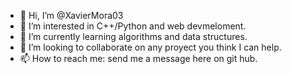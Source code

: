 - 👋 Hi, I’m @XavierMora03
- 👀 I’m interested in C++/Python and web devmeloment. 
- 🌱 I’m currently learning algorithms and data structures.
- 💞️ I’m looking to collaborate on any proyect you think I can help. 
- 📫 How to reach me: send me a message here on git hub.

<!---
XavierMora03/XavierMora03 is a ✨ special ✨ repository because its `README.md` (this file) appears on your GitHub profile.
You can click the Preview link to take a look at your changes.
--->
